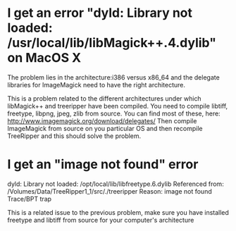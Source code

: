 # I get an error "dyld: Library not loaded: /usr/local/lib/libMagick++.4.dylib" on MacOS X #

The problem lies in the architecture:i386 versus x86\_64 and the delegate libraries for ImageMagick need to have the right architecture.

This is a problem related to the different architectures under which libMagick++ and treeripper have been compiled. You need to compile libtiff, freetype, libpng, jpeg, zlib from source. You can find most of these, here:
http://www.imagemagick.org/download/delegates/
Then compile ImageMagick from source on you particular OS and then recompile TreeRipper and this should solve the problem.

# I get an "image not found" error #

dyld: Library not loaded: /opt/local/lib/libfreetype.6.dylib
Referenced from: /Volumes/Data/TreeRipper1\_1/src/./treeripper
Reason: image not found
Trace/BPT trap

This is a related issue to the previous problem, make sure you have installed freetype and libtiff from source for your computer's architecture
